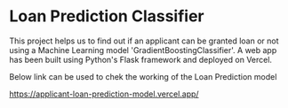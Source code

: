 # Loan Prediction Classifier
This project helps us to find out if an applicant can be granted loan or not using a Machine Learning model 'GradientBoostingClassifier'.
A web app has been built using Python's Flask framework and deployed on Vercel.

Below link can be used to chek the working of the Loan Prediction model

https://applicant-loan-prediction-model.vercel.app/

